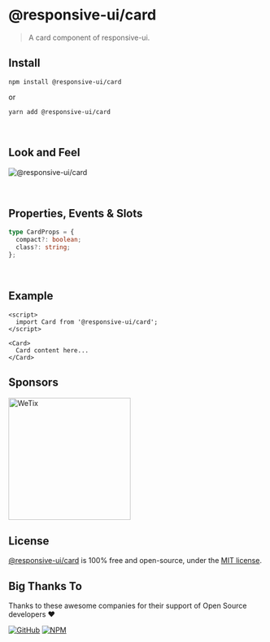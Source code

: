 # @responsive-ui/card

> A card component of responsive-ui.

## Install

```console
npm install @responsive-ui/card
```

or

```console
yarn add @responsive-ui/card
```

<br/>

## Look and Feel

<img src="https://user-images.githubusercontent.com/28108597/104024747-8f245c80-51fe-11eb-959f-34c879828373.png"
alt="@responsive-ui/card" />

<br/>

## Properties, Events & Slots

```ts
type CardProps = {
  compact?: boolean;
  class?: string;
};
```

<br/>

## Example

```svelte
<script>
  import Card from '@responsive-ui/card';
</script>

<Card>
  Card content here...
</Card>
```

## Sponsors

<img src="https://asset.wetix.my/images/logo/wetix.png" alt="WeTix" width="240px">

## License

[@responsive-ui/card](https://github.com/wetix/responsive-ui/tree/master/components/card) is 100% free and open-source, under the [MIT license](https://github.com/wetix/responsive-ui/blob/master/LICENSE).

## Big Thanks To

Thanks to these awesome companies for their support of Open Source developers ❤

[![GitHub](https://jstools.dev/img/badges/github.svg)](https://github.com/open-source)
[![NPM](https://jstools.dev/img/badges/npm.svg)](https://www.npmjs.com/)

